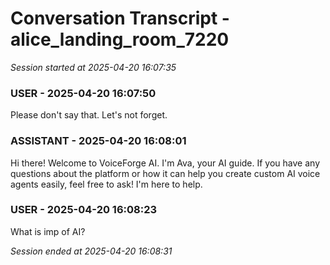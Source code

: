 # Conversation Transcript - alice_landing_room_7220

*Session started at 2025-04-20 16:07:35*

### USER - 2025-04-20 16:07:50

Please don't say that. Let's not forget.

### ASSISTANT - 2025-04-20 16:08:01

Hi there! Welcome to VoiceForge AI. I'm Ava, your AI guide. If you have any questions about the platform or how it can help you create custom AI voice agents easily, feel free to ask! I'm here to help.

### USER - 2025-04-20 16:08:23

What is imp of AI?

*Session ended at 2025-04-20 16:08:31*

